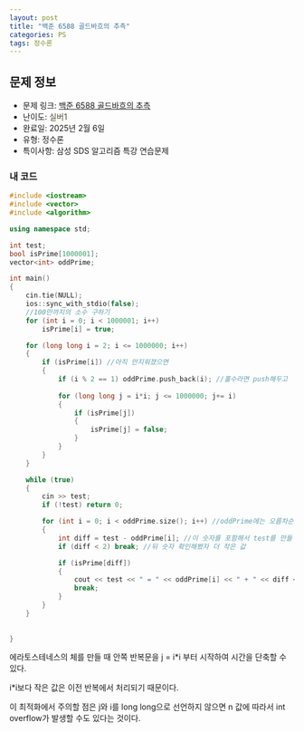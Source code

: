 ```yaml
---
layout: post
title: "백준 6588 골드바흐의 추측"
categories: PS
tags: 정수론
---
```


## 문제 정보
- 문제 링크: [백준 6588 골드바흐의 추측](https://www.acmicpc.net/problem/6588)
- 난이도: <span style="color:#544831">실버1</span>
- 완료일: 2025년 2월 6일
- 유형: 정수론
- 특이사항: 삼성 SDS 알고리즘 특강 연습문제

### 내 코드

```C++
#include <iostream>
#include <vector>
#include <algorithm>

using namespace std;

int test;
bool isPrime[1000001];
vector<int> oddPrime;

int main()
{
	cin.tie(NULL);
	ios::sync_with_stdio(false);
	//100만까지의 소수 구하기
	for (int i = 0; i < 1000001; i++)
		isPrime[i] = true;

	for (long long i = 2; i <= 1000000; i++)
	{
		if (isPrime[i]) //아직 안지워졌으면 
		{
			if (i % 2 == 1) oddPrime.push_back(i); //홀수라면 push해두고 
		
			for (long long j = i*i; j <= 1000000; j+= i)
			{
				if (isPrime[j])
				{
					isPrime[j] = false;
				}
			}
		}
	}

	while (true) 
	{
		cin >> test; 
		if (!test) return 0;

		for (int i = 0; i < oddPrime.size(); i++) //oddPrime에는 오름차순으로 소수 정렬되어있음(8만개)
		{
			int diff = test - oddPrime[i]; //이 숫자를 포함해서 test를 만들 수 있는지 확인
			if (diff < 2) break; //뒤 숫자 확인해봤자 더 작은 값

			if (isPrime[diff])
			{
				cout << test << " = " << oddPrime[i] << " + " << diff <<"\n";
				break;
			}
		}
	}
	
	
}
```

에라토스테네스의 체를 만들 때 안쪽 반복문을 j = i*i 부터 시작하여 시간을 단축할 수 있다.

i*i보다 작은 값은 이전 반복에서 처리되기 때문이다.

이 최적화에서 주의할 점은 j와 i를 long long으로 선언하지 않으면 n 값에 따라서 int overflow가 발생할 수도 있다는 것이다.
